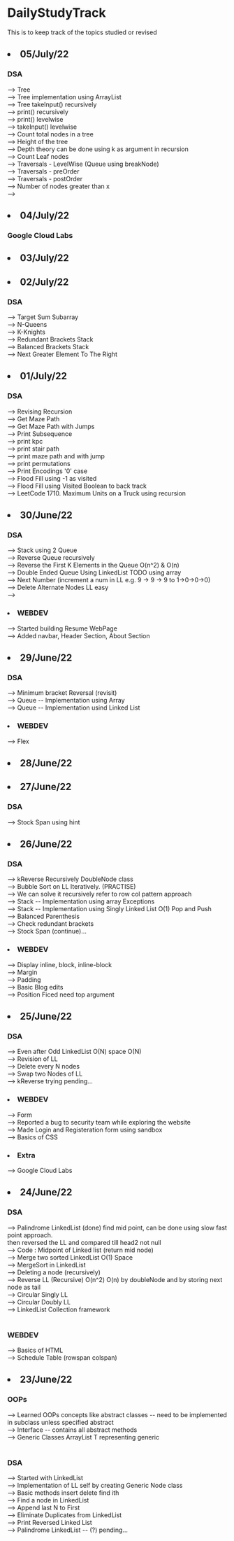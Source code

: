 # DailyStudyTrack
This is to keep track of the topics studied or revised 

## <li>05/July/22
 ### DSA<Br>
 --> Tree<br>
 --> Tree implementation using ArrayList <br>
 --> Tree takeInput() recursively <br>
 --> print() recursively <br>
 --> print() levelwise <br>
 --> takeInput() levelwise <br>
 --> Count total nodes in a tree<br>
 --> Height of the tree <br>
 --> Depth theory can be done using k as argument in recursion<br>
 --> Count Leaf nodes<br>
 --> Traversals - LevelWise (Queue using breakNode)<br>
 --> Traversals - preOrder<br>
 --> Traversals - postOrder<br>
 --> Number of nodes greater than x<br>
 --> 

 
## <li>04/July/22
 ### Google Cloud Labs<Br>


## <li>03/July/22<br>

## <li>02/July/22
 ### DSA<Br>
 --> Target Sum Subarray<br>
 --> N-Queens<br>
 --> K-Knights<br>
 --> Redundant Brackets Stack <br>
 --> Balanced Brackets Stack <br>
 --> Next Greater Element To The Right<br>


## <li>01/July/22
 ### DSA<Br>
 --> Revising Recursion<br>
 --> Get Maze Path<br>
 --> Get Maze Path with Jumps<br>
 --> Print Subsequence<br>
 --> print kpc<br>
 --> print stair path<br>
 --> print maze path and with jump <br>
 --> print permutations<br>
 --> Print Encodings '0' case <br>
 --> Flood Fill using -1 as visited<br>
 --> Flood Fill using Visited Boolean to back track <br> 
 --> LeetCode 1710. Maximum Units on a Truck using recursion<br>


## <li>30/June/22
 ### DSA<Br>
 --> Stack using 2 Queue<br>
 --> Reverse Queue recursively<br>
 --> Reverse the First K Elements in the Queue O(n^2) & O(n)<br>
 --> Double Ended Queue Using LinkedList TODO using array<br>
 --> Next Number (increment a num in LL e.g. 9 -> 9 -> 9 to 1->0->0->0) <br> 
 --> Delete Alternate Nodes LL easy <br>
 --> 

 ### <li>WEBDEV<br>
 --> Started building Resume WebPage<br>
 --> Added navbar, Header Section, About Section <br>


## <li>29/June/22
 ### DSA<Br>
 --> Minimum bracket Reversal (revisit)<br>
 --> Queue -- Implementation using Array<br>
 --> Queue -- Implementation usind Linked List <br>

 ### <li>WEBDEV<br>
 --> Flex<br>


## <li>28/June/22<br>
 

## <li>27/June/22
 ### DSA<Br>
 --> Stock Span using hint<br>


## <li>26/June/22
 ### DSA<Br>
 --> kReverse Recursively DoubleNode class<br>
 --> Bubble Sort on LL Iteratively. (PRACTISE) <br>
 --> We can solve it recursively refer to row col pattern approach<br>
 --> Stack -- Implementation using array Exceptions<br>
 --> Stack -- Implementation using Singly Linked List O(1) Pop and Push<br>
 --> Balanced Parenthesis <br>
 --> Check redundant brackets <br>
 --> Stock Span (continue)... <br>


 ### <li>WEBDEV<br>
 --> Display inline, block, inline-block<br>
 --> Margin <br>
 --> Padding<br>
 --> Basic Blog edits <br>
 --> Position Ficed need top argument <br>


## <li>25/June/22
 ### DSA<Br>
 --> Even after Odd LinkedList O(N) space O(N)<br>
 --> Revision of LL<br>
 --> Delete every N nodes <br>
 --> Swap two Nodes of LL <br>
 --> kReverse trying pending...<br>
 
 ### <li>WEBDEV<br>
 --> Form<br>
 --> Reported a bug to security team while exploring the website <br>
 --> Made Login and Registeration form using sandbox <br>
 --> Basics of CSS<br>
 
 ### <li>Extra<br>
 --> Google Cloud Labs <br>


## <li>24/June/22
 ### DSA<Br>
  --> Palindrome LinkedList (done) find mid point, can be done using slow fast point approach.<br> then reversed the LL and compared till head2 not null <br>
  --> Code : Midpoint of Linked list (return mid node)<br>
  --> Merge two sorted LinkedList O(1) Space <br>
  --> MergeSort in LinkedList<br>
  --> Deleting a node (recursively)<br>
  --> Reverse LL (Recursive) O(n^2) O(n) by doubleNode and by storing next node as tail <br>
  --> Circular Singly LL <br>
  --> Circular Doubly LL <br>
  --> LinkedList Collection framework<br>
  <br>
 ### WEBDEV<br>
  --> Basics of HTML<br>
 --> Schedule Table (rowspan colspan) <br>
 

## <li>23/June/22
### OOPs<br>
--> Learned OOPs concepts like abstract classes -- need to be implemented in subclass unless specified abstract <br>
--> Interface -- contains all abstract methods <br>
--> Generic Classes ArrayList<T> T representing generic <br>
<br>
### DSA<br>
-->  Started with LinkedList <br>
--> Implementation of LL self by creating Generic Node class<br>
  --> Basic methods insert delete find ith<br>
  --> Find a node in LinkedList <Br>
  --> Append last N to First<br>
  --> Eliminate Duplicates from LinkedList<br>
  --> Print Reversed Linked List<br>
  --> Palindrome LinkedList -- (?) pending...

  
  
  
